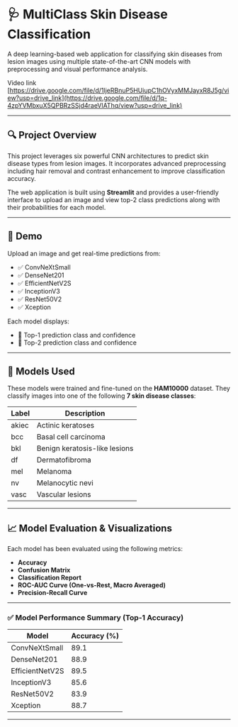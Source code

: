 # 🩺 MultiClass Skin Disease Classification

A deep learning-based web application for classifying skin diseases from lesion images using multiple state-of-the-art CNN models with preprocessing and visual performance analysis.  

Video link [https://drive.google.com/file/d/1ljeRBnuP5HUiupC1hOVyxMMJayxR8J5g/view?usp=drive_link](https://drive.google.com/file/d/1q-4zpYVMbxuX5QPBRzSSjd4raeVlAThq/view?usp=drive_link)

---

## 🔍 Project Overview

This project leverages six powerful CNN architectures to predict skin disease types from lesion images. It incorporates advanced preprocessing including hair removal and contrast enhancement to improve classification accuracy.

The web application is built using **Streamlit** and provides a user-friendly interface to upload an image and view top-2 class predictions along with their probabilities for each model.

---

## 🚀 Demo

Upload an image and get real-time predictions from:

- ✅ ConvNeXtSmall
- ✅ DenseNet201
- ✅ EfficientNetV2S
- ✅ InceptionV3
- ✅ ResNet50V2
- ✅ Xception

Each model displays:

- 🔹 Top-1 prediction class and confidence
- 🔹 Top-2 prediction class and confidence

---

## 🧠 Models Used

These models were trained and fine-tuned on the **HAM10000** dataset. They classify images into one of the following **7 skin disease classes**:

| Label  | Description                          |
|--------|--------------------------------------|
| akiec  | Actinic keratoses                    |
| bcc    | Basal cell carcinoma                 |
| bkl    | Benign keratosis-like lesions        |
| df     | Dermatofibroma                       |
| mel    | Melanoma                             |
| nv     | Melanocytic nevi                     |
| vasc   | Vascular lesions                     |

---

## 📈 Model Evaluation & Visualizations

Each model has been evaluated using the following metrics:

- **Accuracy**
- **Confusion Matrix**
- **Classification Report**
- **ROC-AUC Curve (One-vs-Rest, Macro Averaged)**
- **Precision-Recall Curve**

---

### ✅ Model Performance Summary (Top-1 Accuracy)

| Model             | Accuracy (%) |
|-------------------|--------------|
| ConvNeXtSmall     | 89.1         |
| DenseNet201       | 88.9         |
| EfficientNetV2S   | 89.5         |
| InceptionV3       | 85.6         |
| ResNet50V2        | 83.9         |
| Xception          | 88.7         |

---
